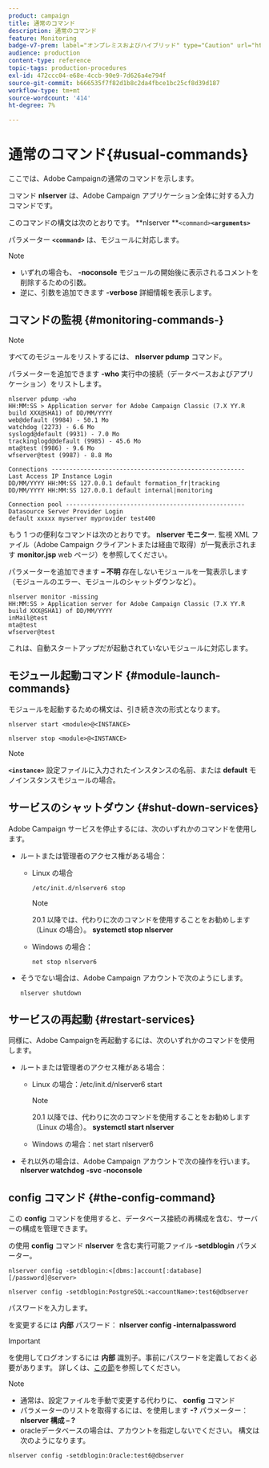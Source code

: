 ```yaml
---
product: campaign
title: 通常のコマンド
description: 通常のコマンド
feature: Monitoring
badge-v7-prem: label="オンプレミスおよびハイブリッド" type="Caution" url="https://experienceleague.adobe.com/docs/campaign-classic/using/installing-campaign-classic/architecture-and-hosting-models/hosting-models-lp/hosting-models.html?lang=ja" tooltip="オンプレミスデプロイメントとハイブリッドデプロイメントにのみ適用されます"
audience: production
content-type: reference
topic-tags: production-procedures
exl-id: 472ccc04-e68e-4ccb-90e9-7d626a4e794f
source-git-commit: b666535f7f82d1b8c2da4fbce1bc25cf8d39d187
workflow-type: tm+mt
source-wordcount: '414'
ht-degree: 7%

---
```


# 通常のコマンド{#usual-commands}



ここでは、Adobe Campaignの通常のコマンドを示します。

コマンド **nlserver** は、Adobe Campaign アプリケーション全体に対する入力コマンドです。

このコマンドの構文は次のとおりです。 **nlserver **`<command>`****`<arguments>`****

パラメーター **`<command>`** は、モジュールに対応します。

>[!NOTE]
>
>* いずれの場合も、 **-noconsole** モジュールの開始後に表示されるコメントを削除するための引数。
>* 逆に、引数を追加できます **-verbose** 詳細情報を表示します。
>

## コマンドの監視 {#monitoring-commands-}

>[!NOTE]
>
>すべてのモジュールをリストするには、 **nlserver pdump** コマンド。

パラメーターを追加できます **-who** 実行中の接続（データベースおよびアプリケーション）をリストします。

```
nlserver pdump -who
HH:MM:SS > Application server for Adobe Campaign Classic (7.X YY.R build XXX@SHA1) of DD/MM/YYYY
web@default (9984) - 50.1 Mo
watchdog (2273) - 6.6 Mo
syslogd@default (9931) - 7.0 Mo
trackinglogd@default (9985) - 45.6 Mo
mta@test (9986) - 9.6 Mo
wfserver@test (9987) - 8.8 Mo

Connections ------------------------------------------------------
Last Access IP Instance Login 
DD/MM/YYYY HH:MM:SS 127.0.0.1 default formation_fr|tracking
DD/MM/YYYY HH:MM:SS 127.0.0.1 default internal|monitoring

Connection pool --------------------------------------------------
Datasource Server Provider Login 
default xxxxx myserver myprovider test400
```

もう 1 つの便利なコマンドは次のとおりです。 **nlserver モニター**. 監視 XML ファイル（Adobe Campaign クライアントまたは経由で取得）が一覧表示されます **monitor.jsp** web ページ）を参照してください。

パラメーターを追加できます **– 不明** 存在しないモジュールを一覧表示します（モジュールのエラー、モジュールのシャットダウンなど）。

```
nlserver monitor -missing
HH:MM:SS > Application server for Adobe Campaign Classic (7.X YY.R build XXX@SHA1) of DD/MM/YYYY
inMail@test
mta@test
wfserver@test
```

これは、自動スタートアップだが起動されていないモジュールに対応します。

## モジュール起動コマンド {#module-launch-commands}

モジュールを起動するための構文は、引き続き次の形式となります。

```
nlserver start <module>@<INSTANCE>
```

```
nlserver stop <module>@<INSTANCE>
```

>[!NOTE]
>
>**`<instance>`** 設定ファイルに入力されたインスタンスの名前、または **default** モノインスタンスモジュールの場合。

## サービスのシャットダウン {#shut-down-services}

Adobe Campaign サービスを停止するには、次のいずれかのコマンドを使用します。

* ルートまたは管理者のアクセス権がある場合：

   * Linux の場合

     ```
     /etc/init.d/nlserver6 stop
     ```

     >[!NOTE]
     >
     >20.1 以降では、代わりに次のコマンドを使用することをお勧めします（Linux の場合）。 **systemctl stop nlserver**

   * Windows の場合：

     ```
     net stop nlserver6
     ```

* そうでない場合は、Adobe Campaign アカウントで次のようにします。

  ```
  nlserver shutdown 
  ```

## サービスの再起動 {#restart-services}

同様に、Adobe Campaignを再起動するには、次のいずれかのコマンドを使用します。

* ルートまたは管理者のアクセス権がある場合：

   * Linux の場合：/etc/init.d/nlserver6 start

     >[!NOTE]
     >
     >20.1 以降では、代わりに次のコマンドを使用することをお勧めします（Linux の場合）。 **systemctl start nlserver**

   * Windows の場合：net start nlserver6

* それ以外の場合は、Adobe Campaign アカウントで次の操作を行います。 **nlserver watchdog -svc -noconsole**

## config コマンド {#the-config-command}

この **config** コマンドを使用すると、データベース接続の再構成を含む、サーバーの構成を管理できます。

の使用 **config** コマンド **nlserver** を含む実行可能ファイル **-setdblogin** パラメーター。

```
nlserver config -setdblogin:<[dbms:]account[:database][/password]@server>
```

```
nlserver config -setdblogin:PostgreSQL:<accountName>:test6@dbserver
```

パスワードを入力します。

を変更するには **内部** パスワード： **nlserver config -internalpassword**

>[!IMPORTANT]
>
>を使用してログオンするには **内部** 識別子。事前にパスワードを定義しておく必要があります。 詳しくは、[この節](../../installation/using/configuring-campaign-server.md#internal-identifier)を参照してください。

>[!NOTE]
>
>* 通常は、設定ファイルを手動で変更する代わりに、 **config** コマンド
>* パラメーターのリストを取得するには、を使用します **-?** パラメーター： **nlserver 構成 – ?**
>* oracleデータベースの場合は、アカウントを指定しないでください。 構文は次のようになります。
>
>  `nlserver config -setdblogin:Oracle:test6@dbserver`
>
